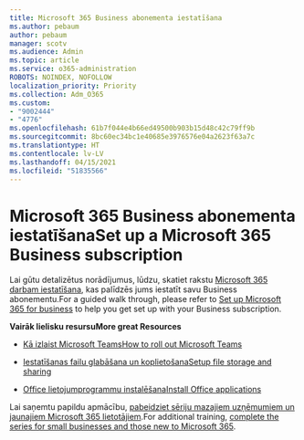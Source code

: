 ```yaml
---
title: Microsoft 365 Business abonementa iestatīšana
ms.author: pebaum
author: pebaum
manager: scotv
ms.audience: Admin
ms.topic: article
ms.service: o365-administration
ROBOTS: NOINDEX, NOFOLLOW
localization_priority: Priority
ms.collection: Adm_O365
ms.custom:
- "9002444"
- "4776"
ms.openlocfilehash: 61b7f044e4b66ed49500b903b15d48c42c79ff9b
ms.sourcegitcommit: 8bc60ec34bc1e40685e3976576e04a2623f63a7c
ms.translationtype: HT
ms.contentlocale: lv-LV
ms.lasthandoff: 04/15/2021
ms.locfileid: "51835566"
---
```

# <a name="set-up-a-microsoft-365-business-subscription"></a><span data-ttu-id="db5b5-102">Microsoft 365 Business abonementa iestatīšana</span><span class="sxs-lookup"><span data-stu-id="db5b5-102">Set up a Microsoft 365 Business subscription</span></span>

<span data-ttu-id="db5b5-103">Lai gūtu detalizētus norādījumus, lūdzu, skatiet rakstu [Microsoft 365 darbam iestatīšana](https://docs.microsoft.com/microsoft-365/admin/setup/setup?view=o365-worldwide), kas palīdzēs jums iestatīt savu Business abonementu.</span><span class="sxs-lookup"><span data-stu-id="db5b5-103">For a guided walk through, please refer to [Set up Microsoft 365 for business](https://docs.microsoft.com/microsoft-365/admin/setup/setup?view=o365-worldwide) to help you get set up with your Business subscription.</span></span> 

<span data-ttu-id="db5b5-104">**Vairāk lielisku resursu**</span><span class="sxs-lookup"><span data-stu-id="db5b5-104">**More great Resources**</span></span>

- [<span data-ttu-id="db5b5-105">Kā izlaist Microsoft Teams</span><span class="sxs-lookup"><span data-stu-id="db5b5-105">How to roll out Microsoft Teams</span></span>](https://docs.microsoft.com/microsoftteams/how-to-roll-out-teams?toc=%2Foffice365%2Fadmin%2Ftoc.json&bc=%2Foffice365%2Fadmin%2Fbreadcrumb%2Ftoc.json&view=o365-worldwide)

- [<span data-ttu-id="db5b5-106">Iestatīšanas failu glabāšana un koplietošana</span><span class="sxs-lookup"><span data-stu-id="db5b5-106">Setup file storage and sharing</span></span>](https://docs.microsoft.com/microsoft-365/admin/setup/set-up-file-storage-and-sharing?view=o365-worldwide)

- [<span data-ttu-id="db5b5-107">Office lietojumprogrammu instalēšana</span><span class="sxs-lookup"><span data-stu-id="db5b5-107">Install Office applications</span></span>](https://docs.microsoft.com/microsoft-365/admin/setup/install-applications?view=o365-worldwide)

<span data-ttu-id="db5b5-108">Lai saņemtu papildu apmācību, [pabeidziet sēriju mazajiem uzņēmumiem un jaunajiem Microsoft 365 lietotājiem](https://support.office.com/article/set-up-your-small-business-6ab4bbcd-79cf-4000-a0bd-d42ce4d12816).</span><span class="sxs-lookup"><span data-stu-id="db5b5-108">For additional training, [complete the series for small businesses and those new to Microsoft 365](https://support.office.com/article/set-up-your-small-business-6ab4bbcd-79cf-4000-a0bd-d42ce4d12816).</span></span>
